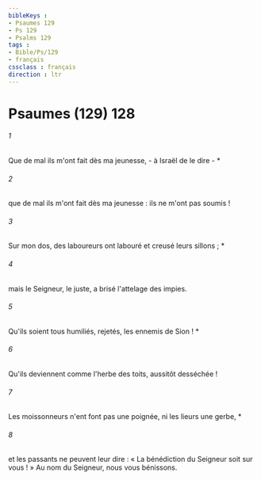 ```yaml
---
bibleKeys : 
- Psaumes 129
- Ps 129
- Psalms 129
tags : 
- Bible/Ps/129
- français
cssclass : français
direction : ltr
---
```


# Psaumes (129) 128

###### 1
Que de mal ils m'ont fait dès ma jeunesse, - à Israël de le dire - *
###### 2
que de mal ils m'ont fait dès ma jeunesse : ils ne m'ont pas soumis !
###### 3
Sur mon dos, des laboureurs ont labouré et creusé leurs sillons ; *
###### 4
mais le Seigneur, le juste, a brisé l'attelage des impies.
###### 5
Qu'ils soient tous humiliés, rejetés, les ennemis de Sion ! *
###### 6
Qu'ils deviennent comme l'herbe des toits, aussitôt desséchée !
###### 7
Les moissonneurs n'ent font pas une poignée, ni les lieurs une gerbe, *
###### 8
et les passants ne peuvent leur dire : « La bénédiction du Seigneur soit sur vous ! » Au nom du Seigneur, nous vous bénissons.
